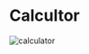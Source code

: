 # Calcultor
![calculator](https://user-images.githubusercontent.com/67111661/190436117-a5b3884c-0581-4aab-8abb-05ad7bbadef0.png)
